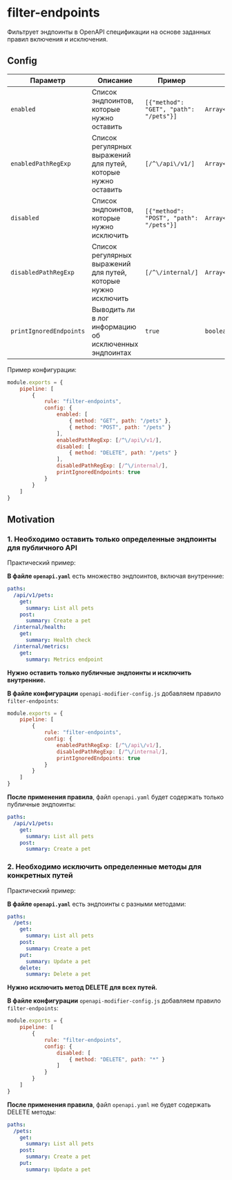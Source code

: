 # filter-endpoints

Фильтрует эндпоинты в OpenAPI спецификации на основе заданных правил включения и исключения.

## Config

| Параметр | Описание | Пример | Типизация | Дефолтное |
|----------|-----------|---------|------------|-----------|
| `enabled` | Список эндпоинтов, которые нужно оставить | `[{"method": "GET", "path": "/pets"}]` | `Array<EndpointDescriptor>` | `undefined` |
| `enabledPathRegExp` | Список регулярных выражений для путей, которые нужно оставить | `[/^\/api\/v1/]` | `Array<RegExp>` | `undefined` |
| `disabled` | Список эндпоинтов, которые нужно исключить | `[{"method": "POST", "path": "/pets"}]` | `Array<EndpointDescriptor>` | `undefined` |
| `disabledPathRegExp` | Список регулярных выражений для путей, которые нужно исключить | `[/^\/internal/]` | `Array<RegExp>` | `undefined` |
| `printIgnoredEndpoints` | Выводить ли в лог информацию об исключенных эндпоинтах | `true` | `boolean` | `undefined` |

Пример конфигурации:

```js
module.exports = {
    pipeline: [
        {
            rule: "filter-endpoints",
            config: {
                enabled: [
                    { method: "GET", path: "/pets" },
                    { method: "POST", path: "/pets" }
                ],
                enabledPathRegExp: [/^\/api\/v1/],
                disabled: [
                    { method: "DELETE", path: "/pets" }
                ],
                disabledPathRegExp: [/^\/internal/],
                printIgnoredEndpoints: true
            }
        }
    ]
}
```

## Motivation

<a name="custom_anchor_motivation_1"></a>
### 1. Необходимо оставить только определенные эндпоинты для публичного API

Практический пример:

**В файле `openapi.yaml`** есть множество эндпоинтов, включая внутренние:

```yaml
paths:
  /api/v1/pets:
    get:
      summary: List all pets
    post:
      summary: Create a pet
  /internal/health:
    get:
      summary: Health check
  /internal/metrics:
    get:
      summary: Metrics endpoint
```

**Нужно оставить только публичные эндпоинты и исключить внутренние.**

**В файле конфигурации** `openapi-modifier-config.js` добавляем правило `filter-endpoints`:

```js
module.exports = {
    pipeline: [
        {
            rule: "filter-endpoints",
            config: {
                enabledPathRegExp: [/^\/api\/v1/],
                disabledPathRegExp: [/^\/internal/],
                printIgnoredEndpoints: true
            }
        }
    ]
}
```

**После применения правила**, файл `openapi.yaml` будет содержать только публичные эндпоинты:

```yaml
paths:
  /api/v1/pets:
    get:
      summary: List all pets
    post:
      summary: Create a pet
```

<a name="custom_anchor_motivation_2"></a>
### 2. Необходимо исключить определенные методы для конкретных путей

Практический пример:

**В файле `openapi.yaml`** есть эндпоинты с разными методами:

```yaml
paths:
  /pets:
    get:
      summary: List all pets
    post:
      summary: Create a pet
    put:
      summary: Update a pet
    delete:
      summary: Delete a pet
```

**Нужно исключить метод DELETE для всех путей.**

**В файле конфигурации** `openapi-modifier-config.js` добавляем правило `filter-endpoints`:

```js
module.exports = {
    pipeline: [
        {
            rule: "filter-endpoints",
            config: {
                disabled: [
                    { method: "DELETE", path: "*" }
                ]
            }
        }
    ]
}
```

**После применения правила**, файл `openapi.yaml` не будет содержать DELETE методы:

```yaml
paths:
  /pets:
    get:
      summary: List all pets
    post:
      summary: Create a pet
    put:
      summary: Update a pet
``` 